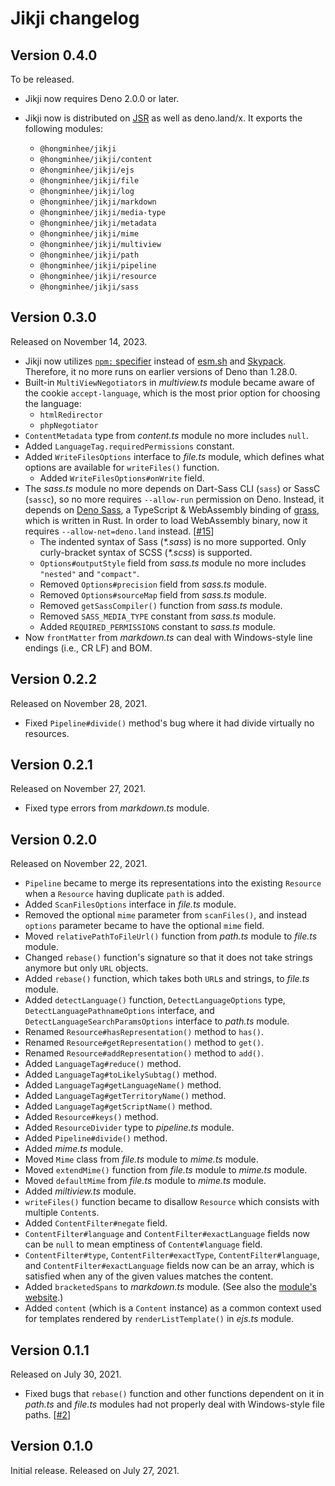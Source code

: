 <!-- deno-fmt-ignore-file -->

Jikji changelog
===============

Version 0.4.0
-------------

To be released.

 -  Jikji now requires Deno 2.0.0 or later.

 -  Jikji now is distributed on [JSR] as well as deno.land/x.  It exports
    the following modules:

     -  `@hongminhee/jikji`
     -  `@hongminhee/jikji/content`
     -  `@hongminhee/jikji/ejs`
     -  `@hongminhee/jikji/file`
     -  `@hongminhee/jikji/log`
     -  `@hongminhee/jikji/markdown`
     -  `@hongminhee/jikji/media-type`
     -  `@hongminhee/jikji/metadata`
     -  `@hongminhee/jikji/mime`
     -  `@hongminhee/jikji/multiview`
     -  `@hongminhee/jikji/path`
     -  `@hongminhee/jikji/pipeline`
     -  `@hongminhee/jikji/resource`
     -  `@hongminhee/jikji/sass`

[JSR]: https://jsr.io/@hongminhee/jikji


Version 0.3.0
-------------

Released on November 14, 2023.

 -  Jikji now utilizes [`npm:` specifier][npm specifier] instead of [esm.sh]
    and [Skypack].  Therefore, it no more runs on earlier versions of Deno
    than 1.28.0.
 -  Built-in `MultiViewNegotiator`s in *multiview.ts* module became aware of
    the cookie `accept-language`, which is the most prior option for choosing
    the language:
     - `htmlRedirector`
     - `phpNegotiator`
 -  `ContentMetadata` type from *content.ts* module no more includes `null`.
 -  Added `LanguageTag.requiredPermissions` constant.
 -  Added `WriteFilesOptions` interface to *file.ts* module, which defines
    what options are available for `writeFiles()` function.
     -  Added `WriteFilesOptions#onWrite` field.
 -  The *sass.ts* module no more depends on Dart-Sass CLI (`sass`) or
    SassC (`sassc`), so no more requires `--allow-run` permission on Deno.
    Instead, it depends on [Deno Sass], a TypeScript & WebAssembly binding of
    [grass], which is written in Rust.  In order to load WebAssembly binary,
    now it requires `--allow-net=deno.land` instead.  [[#15]]
     -  The indented syntax of Sass (_\*.sass_) is no more supported.  Only
        curly-bracket syntax of SCSS (_\*.scss_) is supported.
     -  `Options#outputStyle` field from *sass.ts* module no more includes
        `"nested"` and `"compact"`.
     -  Removed `Options#precision` field from *sass.ts* module.
     -  Removed `Options#sourceMap` field from *sass.ts* module.
     -  Removed `getSassCompiler()` function from *sass.ts* module.
     -  Removed `SASS_MEDIA_TYPE` constant from *sass.ts* module.
     -  Added `REQUIRED_PERMISSIONS` constant to *sass.ts* module.
 -  Now `frontMatter` from *markdown.ts* can deal with Windows-style line
    endings (i.e., CR LF) and BOM.

[npm specifier]: https://deno.com/blog/v1.28#using-npm
[esm.sh]: https://esm.sh/
[Skypack]: https://www.skypack.dev/
[Deno Sass]: https://github.com/hironichu/denosass
[grass]: https://github.com/connorskees/grass
[#15]: https://github.com/dahlia/jikji/issues/15


Version 0.2.2
-------------

Released on November 28, 2021.

 -  Fixed `Pipeline#divide()` method's bug where it had divide virtually no
    resources.


Version 0.2.1
-------------

Released on November 27, 2021.

 -  Fixed type errors from _markdown.ts_ module.


Version 0.2.0
-------------

Released on November 22, 2021.

 -  `Pipeline` became to merge its representations into the existing `Resource`
    when a `Resource` having duplicate `path` is added.
 -  Added `ScanFilesOptions` interface in _file.ts_ module.
 -  Removed the optional `mime` parameter from `scanFiles()`, and instead
    `options` parameter became to have the optional `mime` field.
 -  Moved `relativePathToFileUrl()` function from _path.ts_ module to
    _file.ts_ module.
 -  Changed `rebase()` function's signature so that it does not take
    strings anymore but only `URL` objects.
 -  Added `rebase()` function, which takes both `URL`s and strings,
    to _file.ts_ module.
 -  Added `detectLanguage()` function, `DetectLanguageOptions` type,
    `DetectLanguagePathnameOptions` interface, and
    `DetectLanguageSearchParamsOptions` interface to _path.ts_ module.
 -  Renamed `Resource#hasRepresentation()` method to `has()`.
 -  Renamed `Resource#getRepresentation()` method to `get()`.
 -  Renamed `Resource#addRepresentation()` method to `add()`.
 -  Added `LanguageTag#reduce()` method.
 -  Added `LanguageTag#toLikelySubtag()` method.
 -  Added `LanguageTag#getLanguageName()` method.
 -  Added `LanguageTag#getTerritoryName()` method.
 -  Added `LanguageTag#getScriptName()` method.
 -  Added `Resource#keys()` method.
 -  Added `ResourceDivider` type to _pipeline.ts_ module.
 -  Added `Pipeline#divide()` method.
 -  Added _mime.ts_ module.
 -  Moved `Mime` class from _file.ts_ module to _mime.ts_ module.
 -  Moved `extendMime()` function from _file.ts_ module to _mime.ts_ module.
 -  Moved `defaultMime` from _file.ts_ module to _mime.ts_ module.
 -  Added _miltiview.ts_ module.
 -  `writeFiles()` function became to disallow `Resource` which consists with
    multiple `Content`s.
 -  Added `ContentFilter#negate` field.
 -  `ContentFilter#language` and `ContentFilter#exactLanguage` fields now can
    be `null` to mean emptiness of `Content#language` field.
 -  `ContentFilter#type`, `ContentFilter#exactType`, `ContentFilter#language`,
    and `ContentFilter#exactLanguage` fields now can be an array, which is
    satisfied when any of the given values matches the content.
 -  Added `bracketedSpans` to _markdown.ts_ module.  (See also the [module's
    website](https://github.com/mb21/markdown-it-bracketed-spans).)
 -  Added `content` (which is a `Content` instance) as a common context used for
    templates rendered by `renderListTemplate()` in _ejs.ts_ module.


Version 0.1.1
-------------

Released on July 30, 2021.

 -  Fixed bugs that `rebase()` function and other functions dependent on it
    in _path.ts_ and _file.ts_ modules had not properly deal with Windows-style
    file paths.  [[#2]]

[#2]: https://github.com/dahlia/jikji/issues/2


Version 0.1.0
-------------

Initial release. Released on July 27, 2021.
